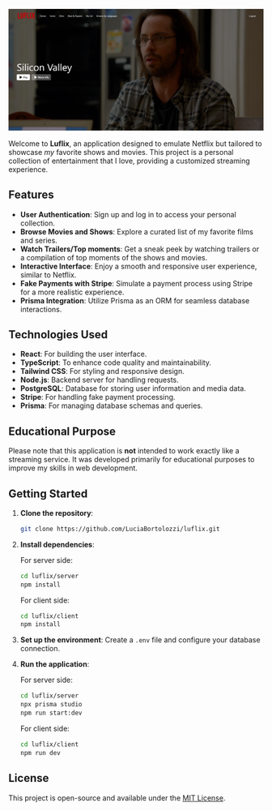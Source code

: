 ![Luflix home screenshot](./client/src/assets/luflix.png)

Welcome to **Luflix**, an application designed to emulate Netflix but tailored to showcase _my_ favorite shows and movies. This project is a personal collection of entertainment that I love, providing a customized streaming experience.

## Features

- **User Authentication**: Sign up and log in to access your personal collection.
- **Browse Movies and Shows**: Explore a curated list of my favorite films and series.
- **Watch Trailers/Top moments**: Get a sneak peek by watching trailers or a compilation of top moments of the shows and movies.
- **Interactive Interface**: Enjoy a smooth and responsive user experience, similar to Netflix.
- **Fake Payments with Stripe**: Simulate a payment process using Stripe for a more realistic experience.
- **Prisma Integration**: Utilize Prisma as an ORM for seamless database interactions.

## Technologies Used

- **React**: For building the user interface.
- **TypeScript**: To enhance code quality and maintainability.
- **Tailwind CSS**: For styling and responsive design.
- **Node.js**: Backend server for handling requests.
- **PostgreSQL**: Database for storing user information and media data.
- **Stripe**: For handling fake payment processing.
- **Prisma**: For managing database schemas and queries.

## Educational Purpose

Please note that this application is **not** intended to work exactly like a streaming service. It was developed primarily for educational purposes to improve my skills in web development.

## Getting Started

1. **Clone the repository**:

   ```bash
   git clone https://github.com/LuciaBortolozzi/luflix.git
   ```

2. **Install dependencies**:

   For server side:

   ```bash
   cd luflix/server
   npm install
   ```

   For client side:

   ```bash
   cd luflix/client
   npm install
   ```

3. **Set up the environment**: Create a `.env` file and configure your database connection.

4. **Run the application**:

   For server side:

   ```bash
   cd luflix/server
   npx prisma studio
   npm run start:dev
   ```

   For client side:

   ```bash
   cd luflix/client
   npm run dev
   ```

## License

This project is open-source and available under the [MIT License](LICENSE).

